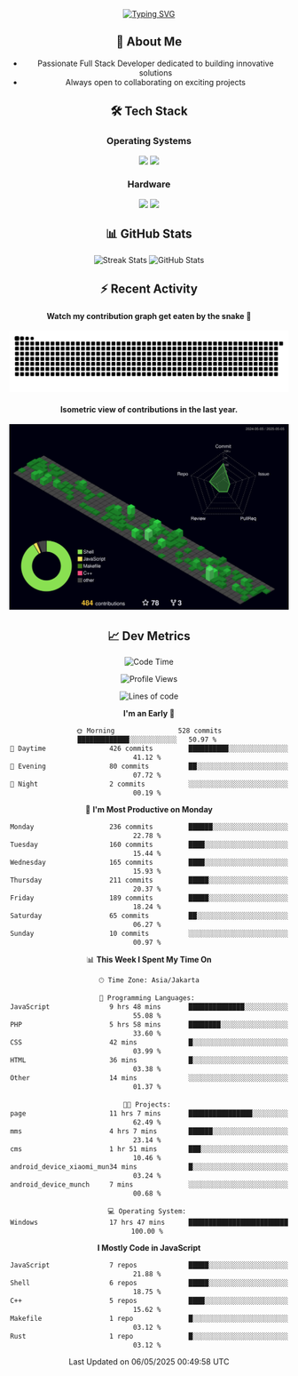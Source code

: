 <div align="center" style="max-width: 900px; margin: auto;">
<a href="https://github.com/thunderkex">
  <img src="https://readme-typing-svg.herokuapp.com?font=Fira+Code&pause=1000&center=true&vCenter=true&width=435&lines=Ha+ha!+I+am+here!;Told+you+a+storm+was+coming!" alt="Typing SVG" />
</a>

## 👋 About Me
- Passionate Full Stack Developer dedicated to building innovative solutions
- Always open to collaborating on exciting projects

## 🛠️ Tech Stack
### Operating Systems
<a href="#"><img src="https://img.shields.io/badge/Linux-FCC624?style=flat&logo=linux&logoColor=black"></a>
<a href="#"><img src="https://img.shields.io/badge/Windows-0078D6?style=flat&logo=windows&logoColor=white"></a>

### Hardware
<a href="#"><img src="https://img.shields.io/badge/Raspberry%20Pi-C51A4A?style=flat&logo=raspberrypi&logoColor=white"></a>
<a href="#"><img src="https://img.shields.io/badge/Arduino-00979D?style=flat&logo=Arduino&logoColor=white"></a>

## 📊 GitHub Stats
<div align="center">
  <img src="https://streak-stats.demolab.com?user=thunderkex&theme=tokyonight-duo&border_radius=20" alt="Streak Stats" />
  <img src="https://github-readme-stats.vercel.app/api?username=thunderkex&show_icons=true&theme=tokyonight&border_radius=20" alt="GitHub Stats" />
</div>

## ⚡ Recent Activity
<h4>Watch my contribution graph get eaten by the snake 🐍</h4>
<img width="600em" alt="thunderkex's Github commit snake" src="https://raw.githubusercontent.com/thunderkex/thunderkex/output/grid-snake-ov.svg" />

<h4>Isometric view of contributions in the last year.</h4>
<a href="./profile-3d-contrib/profile-night-green.svg">
	<img width="600em" src="./profile-3d-contrib/profile-night-green.svg">
</a>

## 📈 Dev Metrics
<!--START_SECTION:waka-->
![Code Time](http://img.shields.io/badge/Code%20Time-1%2C229%20hrs%205%20mins-blue)

![Profile Views](http://img.shields.io/badge/Profile%20Views-8-blue)

![Lines of code](https://img.shields.io/badge/From%20Hello%20World%20I%27ve%20Written-3.4%20million%20lines%20of%20code-blue)

**I'm an Early 🐤** 

```text
🌞 Morning                528 commits         █████████████░░░░░░░░░░░░   50.97 % 
🌆 Daytime                426 commits         ██████████░░░░░░░░░░░░░░░   41.12 % 
🌃 Evening                80 commits          ██░░░░░░░░░░░░░░░░░░░░░░░   07.72 % 
🌙 Night                  2 commits           ░░░░░░░░░░░░░░░░░░░░░░░░░   00.19 % 
```
📅 **I'm Most Productive on Monday** 

```text
Monday                   236 commits         ██████░░░░░░░░░░░░░░░░░░░   22.78 % 
Tuesday                  160 commits         ████░░░░░░░░░░░░░░░░░░░░░   15.44 % 
Wednesday                165 commits         ████░░░░░░░░░░░░░░░░░░░░░   15.93 % 
Thursday                 211 commits         █████░░░░░░░░░░░░░░░░░░░░   20.37 % 
Friday                   189 commits         █████░░░░░░░░░░░░░░░░░░░░   18.24 % 
Saturday                 65 commits          ██░░░░░░░░░░░░░░░░░░░░░░░   06.27 % 
Sunday                   10 commits          ░░░░░░░░░░░░░░░░░░░░░░░░░   00.97 % 
```


📊 **This Week I Spent My Time On** 

```text
🕑︎ Time Zone: Asia/Jakarta

💬 Programming Languages: 
JavaScript               9 hrs 48 mins       ██████████████░░░░░░░░░░░   55.08 % 
PHP                      5 hrs 58 mins       ████████░░░░░░░░░░░░░░░░░   33.60 % 
CSS                      42 mins             █░░░░░░░░░░░░░░░░░░░░░░░░   03.99 % 
HTML                     36 mins             █░░░░░░░░░░░░░░░░░░░░░░░░   03.38 % 
Other                    14 mins             ░░░░░░░░░░░░░░░░░░░░░░░░░   01.37 % 

🐱‍💻 Projects: 
page                     11 hrs 7 mins       ████████████████░░░░░░░░░   62.49 % 
mms                      4 hrs 7 mins        ██████░░░░░░░░░░░░░░░░░░░   23.14 % 
cms                      1 hr 51 mins        ███░░░░░░░░░░░░░░░░░░░░░░   10.46 % 
android_device_xiaomi_mun34 mins             █░░░░░░░░░░░░░░░░░░░░░░░░   03.24 % 
android_device_munch     7 mins              ░░░░░░░░░░░░░░░░░░░░░░░░░   00.68 % 

💻 Operating System: 
Windows                  17 hrs 47 mins      █████████████████████████   100.00 % 
```

**I Mostly Code in JavaScript** 

```text
JavaScript               7 repos             █████░░░░░░░░░░░░░░░░░░░░   21.88 % 
Shell                    6 repos             █████░░░░░░░░░░░░░░░░░░░░   18.75 % 
C++                      5 repos             ████░░░░░░░░░░░░░░░░░░░░░   15.62 % 
Makefile                 1 repo              █░░░░░░░░░░░░░░░░░░░░░░░░   03.12 % 
Rust                     1 repo              █░░░░░░░░░░░░░░░░░░░░░░░░   03.12 % 
```




 Last Updated on 06/05/2025 00:49:58 UTC
<!--END_SECTION:waka-->
</div>

